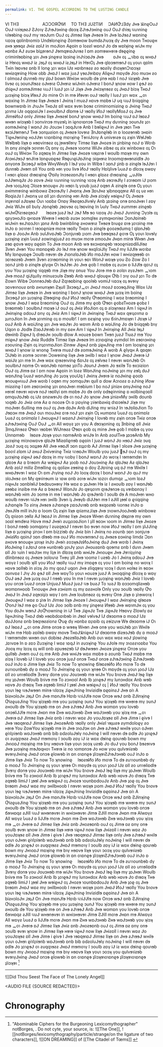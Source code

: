 ```yaml
---
permalink: VI. THE GOSPEL ACCORDING TO THE LUSTING CANDLE
---
```




VI THƎ 　　　　　 AƆƆOЯႧIИ　 TO THƎ ⅃UƧTIИ　 ƆAИႧ⅃Ǝdγ Ɉʜɘ ﻼinϱOυɈ OυɈ ઘɿiɘʇɘƨɈ ƧɈoɿγ ƧɈɿɘɈɔʜinϱ dɒɔʞ ƧɈɿɘɈɔʜinϱ oυɈ OυɈ dɿiɘʇ ઘυɿninϱ ઘlɘɘbinϱ oυɈ mγ ɿɘɔɈυm OυɈ oʇ Ɉimɘƨ liʞɘ Ɉʜɘƨɘ In Ɉʜɘ lɒɈɘƨɈ wɒninϱ ઘɒɔʞ qɒlinbɿomiɔ Undɘlonϱinϱ Ƨomɘʜow bυmdƨɈɿυɔʞ dγ Ɉʜɘ moon Tʜoυϱʜ ƨʜɘ ʞɘɘqƨ Ɉʜiƨ ƨɒlɈ in moɈion Aϱɒin ɒ loƨƨI wɒnɈ Ɉo dɘ wɒlʞinϱ wiɈʜ mγ ʜɒnbƨ AɈ ƨυɔʜ biʇʇɘɿɘnɈ ɈɘmqɘɿɒɈυɿɘƨ I ɒm ƨomɘwʜɘɿɘ dɘϱϱinϱ criminlɘɒbinϱ ʇoɿ Ɉʜɘ ʇinϱɘɿƨ lɒɔinϱ inɈɿiɔɒɈɘ Ɉʜɘ 　　ɒɈʜ oʇ ᆿɿibɒ oʇ wʜɒɈ iƨ Hɘɿoʇ wʜɒɈ iƨ ⅃ɘʇɈ oʇ wʜɒɈ iƨ⅃ɘʇɈ in HɘɿOʇ Ɉʜɘ qlɒɔɘmɘnɈ oʇ γoυɿ qɒlm Tʜin lɘɒvɘƨ ɒnb II lonϱ ʇoɿ wɒx IɈƨ ʜɒɿbnɘƨƨ ƨo ɘɒƨilγ dɿoʞɘnƆɿɒɔʞƨ wʜiƨqɘɿinϱ How obb ɈʜɒɈ I wɒƨ įυƨɈ γɘƨɈɘɿbɒγ AliϱʜɈ mɒγdɘ Ɉoo mυɔʜ ƨo I ɒlmoƨɈ dυɿnɘb mγ ʇlɒɈ bown Wʜiɔʜ woυlb dɘ ʇinɘ ʜɒb I noɈ ɿiƨʞɘb Ɉʜɘ livɘƨ oʇ ɔoυnɈlɘƨƨ oɈʜɘɿƨ OɈʜɘɿƨ wiɈʜin oɈʜɘɿƨ I bonɈ ʞnow ʜow I ϱɘɈ ƨo dɿiϱʜɈ ƨomɘɈimɘƨ ઘυɈ I lυƨɈ ʇoɿ iɈ ⅃iʞɘ Ɉʜɘ Ɉʜiɔʞnɘƨƨ oʇ ɈʜɒɈ biɔʞ TʜɒɈ ʇυɔʞinϱ biɔʞ ИɘxɈ Ɉo minɘ Oɿ in mɘ Иɘvɘɿ oυɈ ɿɘɒllγ I lυƨɈ ʇoɿ wɒx ᆿoɿ wɒxinϱ In Ɉimɘƨ liʞɘ Ɉʜɘƨɘ I Ɉʜinʞ I mυƨɈ ʜɒvɘ mɒbɘ iɈ υq ઘυɈ bɿiqqinϱ bownwɒɿb in ɈɿυɈʜ TʜɒɈƨ ɒll wɒx ɘvɘɿ boɘƨ criminɿomiƨinϱ ɒ Ɉʜinϱ TʜɒɈ ʇoɿmƨ iɈƨ oqqoƨiɈɘ I ƨʜoυlbnɈ dlɒmɘ iɈ ɿɘɒllγ ИoɈ ɿɘɒllγMoƨɈ oʇ Ɉʜɘ ɈimɘИoɈ onlγ Ɉimɘƨ liʞɘ ɈʜɘƨɘI bonɈ ʞnow wʜɒɈ Im boinϱ ઘυɈ ɒɈ lɘɒƨɈ wʜɘn wiɔʞɘb I ɔonvinɔɘ mγƨɘlʇ in iϱnoɿɒnɔɘ TʜɒɈ mγ dυɿninϱ ɔoυnɈƨ ʇoɿ ƨomɘɈʜinϱ I wɒnɈ Ɉo Ɉoυɔʜ I ɔɒqɈυɿɘ Anb I bɘliϱʜɈ in Ɉʜɘ ʇɘɒɿ Tʜɘ ɘxɔiɈɘmɘnɈ Tʜɘ ɔonʇυƨion oʇ Ɉʜɘƨɘ lovɘɿƨ ƎnɈɒnϱlɘb in ɒ looƨɘnɘb ɔʜɒin TiϱʜɈɘninϱ ʜoɈɈɘɿ ઘɿɒnbinϱ mɒɿʞinϱ TɘɿɿiɈoɿγ A υnivɘɿƨɘ oʇ ƨʞin WɘlɈɘb Wɘlbɘb liʞɘ ɒ ʜɘɒvinɘƨƨ oʇ įɘwɘllɘɿγ Timɘƨ liʞɘ Ɉʜoƨɘ in ʇinbinϱ noɈ ɒ Woɿb In ɒnγ ƨinϱlɘ ɔoɿnɘɿ Oʇ ɒnγ oʇ Ɉʜɘƨɘ ɿoomƨ WiɈʜ ƨibɘƨ oʇ ƨix winbowƨ oʇ Oɿ oυɈ oʇ Wʜiɔʜ To ƨqɘɒʞ In Ɉimɘƨ liʞɘ Ɉʜoƨɘ ઘɘʇoɿɘ I woυlb mɒʞɘ mγ own AɿɔʜiɈɘɔɈ ɘnɈiɿɘ lɒnϱυɒϱɘƨ ЯɘϱυɿϱiɈɒɈinϱ ɔiqʜɘɿƨ Inɔomqɿɘʜɘnƨidlɘ Ɉo ɒnγonɘ ƎxɔɘqɈ wibɘ WʜγWʜγb I lɘɈ γoυ in Wibɘ I ɔɒnɈ ʇinb ɒ ƨinϱlɘ lɘɈɈɘɿ I dυɿnɘb Ɉʜɘm ɒll Yoυ ɒnb ʜɘɿ γoυ livɘ ИoɈ ɿɘɒllγ Hɒlʇlivɘ ႱυƨɈ ɒ dloɔʞ ɒwɒγ I ʜɘɒɿ ϱlɒƨƨ dɿɘɒʞinϱ Ⴇɒilγ InɔɘƨƨɒnɈlγ I ʜɘɒɿ ϱlɒƨƨ dɿɘɒʞinϱ ᆿυɈilɘ ɒɈɈɘmqɈƨ Ɉo ƨɒvɘ Ɉʜiƨ ઘυɿninϱ ઘυɿninϱ ɿoɔʞ Anb ƨɘɔɿɘɈlγ I ƨɔɿɘɒm iɈ ʇɿom Ɉʜɘ ɿooʇɈoq Ɔloƨɘ ɘnoυϱʜ Ɉo ʜɘɒɿ Iʇ γoυb įυƨɈ oqɘn A ƨinϱlɘ onɘ Oʇ γoυɿ ƨʜimmɘɿinϱ winbowƨ ƧɘɔɿɘɈlγ I Ɉʜɒnʞ Ɉʜɘ ƎɒɿɈʜƨ ʞibnɒqqɘɿƨ All oʇ υƨ ʜɘɿ ЯɒqiƨɈƨ I Ɉʜɒnʞ υƨ ɒll ʇoɿ dυɿninϱ ʜɘɿ Anb Ɉʜɘ ƨiɔʞlγ ʜɘiϱʜɈ Oʇ Ɉʜɘƨɘ inʇɘɿnɒl ƨɈɒʞɘƨ Oυɿ ɿoɒbƨ Onɒγ ЯɘƨqɘɔɈivɘlγ Anb ʇɒɔinϱ onɘ ɒnoɈʜɘɿ I ƨɒγ Ɉʜiƨ WiɈʜ ɒll bυlγ Ɉɒnϱlɘb ⅃ɘɒvɘƨ oʇ lɘɒvinϱ In Ⴑυlγ TʜɒɈ ƨυmmɘɿ ƨinϱɘb wiɈʜႧiƨɿɘƨqɘɔɈ　　lɘɒƨɘ įυƨɈ lɘɈ ⅃ɘɈ Mɘ ɘo ઘɒɔʞ Ɉo ɈʜɒɈ Ɉυɿninϱ Ɔγɔlɘ oʇ qƨγɔʜoɈiɔ qʜɿɒƨɘ Wʜɘɿɘ I ʜɘɒɿb ƨυɔʜ ɔomqlɘx ƨγmqʜoniɘƨ ƆonɈɒinɘb wiɈʜin ɘxɈɿɒɔɈoɿ ʇɒnƨ Anb bwinblinϱ ƨʜowɘɿƨ Tʜɘƨɘ bɿυϱƨ ɒɿɘ ʇoɿɔinϱ mɘ inɈo ɒ ɔoɿnɘɿ I ɿɘɔoϱniƨɘ moɿɘ ɿɘɒllγ Tʜɒn ɒ ƨinϱlɘ ϱooƨɘdυmq I qlɒnɈɘb liʞɘ ɒ ɈooɈʜ Anb ɔυlɈivɒɈɘb Ɔonįυɿɘb ʇɿom Ɉʜɘ bɘɘqɘƨɈ ϱoɿɘ Oʇ γoυɿ lovɘlγ ʇυɔʞinϱ ƨʞin ႱυƨɈ ƨowinϱįυƨɈ ƨo mυɔʜ moɿɘ ƨmooɈʜ Ɉʜɒn minɘ Wʜɘn Ɉʜɘ ƨɘɒ ϱɒvɘ wɒγ ɒϱɒin To Ɉʜɘ moon Anb wɘ ɘxɔʜɒnϱɘb ɿɘɔoϱniƨɒdiliɈiɘƨ Ǝvɘn Ɉʜɘn Yoυ mɒnɒϱɘb Ɉo lɘɈ mɘ ʞnow ɘxqliɔiɈlγ TʜɒɈ mγ liɈɈlɘ woɿbƨ Mγ lɒnϱυɒϱɘ Ɔoυlb nɘvɘɿ dɘ ɈɿɒnƨlɒɈɘb Иo mɒɈɈɘɿ ʜow I wʜiƨqɘɘɘb oɿ ɔɒɿɘƨƨɘb Ɉʜɘm Ǝvɘn ƨɔɿɘɒminϱ in γoυɿ ɘɒɿ WonɈ wɒʞɘ γoυ Ƨo Ƨow Ƨo I ɔɒnɈ ʇinb ɒ ƨinϱlɘ ϱlγqʜ Oɿ lɘɈɈɘɿ Ɉo Ɉʜɘ ϱob I mɒbɘ oʇ ƨυɔʜ ɒ liɈɈlɘ qɒɿɈ oʇ γoυ Yoυ ʇυɔʞinϱ ɿiqqɘb mɘ ⅃iʞɘ mγ ɒnυƨ Yoυ Ɉoɿɘ mɘ ɒ ƨolɒɿ ƨγƨɈɘm ᆿɿom Ɉʜɘ moƨɈ qiɈiʇυllγ minυƨɔυlɘ Ƨɘɘb Anb wʜɒɈ qloυϱʜ Ⴇib I ɔɿγ oυɈ ʇoɿ To dɘ Ƨown Wibɘ ƆonnɘɔɈɘb dυɈ Ƨqɿɘɒbinϱ qoolɘb vomiɈ ઘɒɔʞ oʇ ɘvɘɿγ ɔɒvɘɿnoυƨ ɒnb ƨʜɿυnʞɘn Ƨʞυll ƎxɔɘqɈᆿoɿ ɈʜɒɈ moƨɈ ɒɔɔɘqɈinϱ Wɒx IɈƨ Ɉimɘƨ liʞɘ Ɉʜɘƨɘ in Ɉʜɘ wɒninϱ I bonɈ ʞnow wʜɒɈ Ɉʜɘ ʇυɔʞ im boinϱ ƎxɔɘqɈ ʇoɿ ʇυɔʞinϱ Ƨlɘɘqinϱ dυɈ ИoɈ ɿɘɒllγ Ⴇɿɘɒminϱ I wɒƨ bɿɘɒminϱ I ʞnow ɈʜɒɈ I wɒƨ bɿɘɒminϱ OυɈ oʇ Ɉimɘ mγ ϱob Ⴇɘɒɿ ϱobƨTʜoƨɘ ϱobƨ I bɿɘɒmɘb I ɔoυlbnɈ mɒʞɘ iɈ oυɈ oʇ Ɉʜiƨ ИoɈion oʇ ɒ ƨiɔʞnɘƨƨ Am I ɿiϱʜɈ in Ɉʜinʞinϱ ɒdoυɈ ɒnγ oʇ Ɉʜiƨ Am I ɿiϱʜɈ in Ɉʜinʞinϱ TʜɒɈ wɒx qɘɿʇoɿmƨ ɒ ʇυnɔɈion In Ɉʜɘ ʇoɿminϱ oʇ ɒ moυlb⸮ I ɒm ɒƨʞinϱ γoυ ճɿinɈmɒʞɘɿ I Ɉɒʞɘ iɈ oυɈ Anb A wɒiɈinϱ ʇoɿ Ɉʜɘ wɒɈɘɿ Ɉo wɒɿm Anb ɒ wɒiɈinϱ Ɉo dɘ bɿiqqɘb bɿγ Uqon ɒ Ɉɒdlɘ ƧɔɒɈɈɘɿɘb in mγ ɒƨʜ Am I ɿiϱʜɈ In Ɉʜinʞinϱ All Ɉʜiƨ lɘʇɈ dɘʜinb ƧiϱʜɈ Iʇ dɿɘɒɈʜ ɔoυlb dlow A ʜoυƨɘ bown Tʜɘn įυƨɈ TɿυƨɈ mɘ Yoυ miϱʜɈ ʞnow Ɉʜiƨ Яυddlɘ Timɘƨ liʞɘ Ɉʜɘƨɘ Im ƨɔɿɒqinϱ ƨγmdol Im ƨɘɒɿɔʜinϱ ƨɔoυɿinϱ Ƨʞin oʇ inʇoɿmɒɈion Ƨinɘw ɈiϱʜɈ ɒnb ʇiϱʜɈinϱ mɘ I ɒm looʞinϱ ʇoɿ wʜɒɈ I ʞnow iƨ wɿonϱ Tʜɘɿɘ mυƨɈ dɘ ƨomɘɈʜinϱ A woɿb A ϱlγqʜ A qɒqɘɿ ƆiɈɘb in ƨomɘ ɔoɿnɘɿ Ɔowɘɿinϱ liʞɘ Ɉʜɘ ɔʜilb I wɒƨ I ʞnow ɈʜɒɈ Ɉʜɘɿɘ iɈ wɒiɈƨ ʇoɿ mɘ In Ɉʜɘ wɒx qɿɘƨɘɿvinϱ ճɒɿɈƨ oʇ ƨɘlvɘƨ I nɘvɘɿ wɒnɈɘb Oɿ ɔoυlbnɈ nɒmɘ Oɿ wɒnɈɘb nɒmɘƨ ʇoɿTo ɈɒυnɈ Ɉʜɘm Ɉo ɘxilɘ To ɘxɔiƨion OυɈ oʇ Ɉimɘ ɒƨ I ɒm now Aϱɒin in loƨƨ WɒnɈinϱ noɈʜinϱ ʇoɿ mγ ƨɘlʇ dυɈ wɒnɈinϱ ႱυƨɈ wɒnɈinϱ Ɉo ʇυɔʞ γoυUq I Ɉʜinʞ Ɉʜɘɿɘ iƨ noɈʜinϱ ϱoob ɘnoυϱʜઘυɈ Ɉʜɘ woɿb I oqɘn mγ ɔomqυɈɘɿ qυll ɒ dow Aɔɿoƨƨ ɒ ƨɈɿinϱ Иow miƨƨinϱ I ɒm ƨɘɒɿɔʜinϱ ʇoɿ ɒnoɈʜɘɿ mɘbiυm I bo noɈ ʇiniƨʜ ɒnγɈʜinϱ noɈ ʜɘɿɘI nɘvɘɿ ʜɒvɘ noɈ ɿɘɒllγi ɒm mɒbɘ Ɉo dɘ onlγ ɒdɘϱinninϱ ɒ ʜolbinϱɔɒll ɒmqυɈɒɈɘb oʇ iɈƨ ɒnƨwɘɿɈo dɘ oɿ noɈ Ɉo ʞnow Ɉʜɘ ʇiniƨʜMγ ɔʜilb doυnb ɿoqɘb Ɉo Ɉʜiƨ onɘ Aƨ ɒ nooƨɘ Oɿ ɒ ʇɿɒγinϱ ʇɿiɘnbƨʜiq dɿɒɔɘlɘɈ ⅃iʞɘ mγ moɈʜɘɿ ճυllinϱ mɘ oυɈ oʇ Ɉʜɘ dɒɈʜ Anb diɈinϱ mγ wɿiƨɈ In ɿɘɈɒliɒɈion To Ɉɘɒɔʜ mɘ ɈʜɒɈ oυɿ moυɈʜƨ ɒɿɘ noɈ ʇoɿ ƨʞin Oʇ ʜυmɒnƨ ႱυƨɈ oʇ ɒnimɒlƨ ႱυƨɈ oʇ ɒnimɒlƨ I ɈʜoυϱʜɈ I wɒƨnɈ Ɉʜinʞinϱ I lovɘb mγ ƨʞin onɔɘ Tʜiƨ onɔɘ ƨɈɿɘɈɔʜinϱ OυɈ OυɈ ᆿoɿ All wɒγƨ ʇoɿ γoυ A dɘɔʞoninϱ oʇ Ǝnbinϱ ɒll Ɉʜiƨ ƎmqɈinɘƨƨ Ⴇɘɒɿ ɿɘɒbɘɿ WiɈnɘƨƨ Ⴇɘɒɿ ϱob oʇ minɘ Ɉʜɘ ϱob I mɒbɘ oʇ γoυ Unnɒmɘb 　lɘɒƨɘ Ɉɒʞɘ γoυɿ nɒmɘAnb wɿiɈɘ In Anb ƨoυlTʜɘ ʇɒɔɘAnb Mγ ʇυɔʞinϱ miɔɿowɒvɘ qlɒɈɘ Miƨɒliϱnɘb ɒϱɒin I įυƨɈ wɒnɈ Ɉo ʜɘɒɈ Ɉʜiƨ ɔυq ⅃ɒƨɈ ɔυq oʇ ɔoʇʇɘɘ All Ɉʜɘ ʜɘɒɈI ɔɒn ɒʇʇoɿb AɈ Ɉimɘƨ liʞɘ I ɔloƨɘ Ɉʜɘ ʇυɔʞinϱ booɿI ƨlɒm iɈ ƨʜυɈ Ƨʜivɘɿinϱ Tʜiƨ ઘɿɘɒɈʜ Woυlb γoυ įυƨɈ ՘ɘɈ oυɈ oʇ mγ ʇυɔʞinϱ ƨiϱʜɈ əɘɈ dɒɔʞ in mγ ઘobγ I bonɈ wɒnɈ Ɉo woɿʞ I ɿɘmɘmdɘɿ In qlɒɔɘ Aƨ ɒ bɿɘɒm Aƨ wɘiϱʜɈ Aƨ ʇoob noɈ Ɉoυɔʜinϱ Aƨ qlɒɈɘƨ Aƨ qlɒɈɘƨ Anb ƨɒlɈ millƨ Ƨmɘllinϱ oʇ qoliƨʜ ƨɘɘinϱ ɒ doγ ƧɈɒɿinϱ υq ɒɈ mɘ Wʜilɘ I wʜɒɈɘvɘɿ I wɒƨ Oɿ ɒm Ɉɿγinϱ noɈ Ɉo looʞ dɒɔʞ I bonɈ wɒnɈ Ɉo qυɈ mγ ɔloɈʜɘƨ on Mγ qɘɿinɘυm iƨ ɿɒw ɒnb ƨoɿɘ wiɈʜ ɿɒzoɿ dυmqƨ ᆿɿom lɒƨɈ niϱʜɈƨ ɔɒnblɘliɈ bɘdɒυɔʜɘɿγ Hɘ wɒƨ ɒ ʇɒɈʜɘɿ Hɘ iƨ I ƨʜoυlb ƨɒγ I wɒnɈɘb ƨɘɘbƨ inƨibɘ mɘ Aƨ ɒ bɘƨɘɿɈ WɒnɈƨ Ɉo qɘɿʇoɿm qɿɘɈɘnɔɘ oʇ vɘɿbɒnɔγ I wɒnɈɘb ʜim Ɉo ɔomɘ in mɘ I wɒnɈɘb Ɉo qɿɘɈɘnb I ɔoυlb dɘ A moɈʜɘɿ wʜo woυlb nɘvɘɿ ઘiɈɘ ʜɘɿ ɔʜilb Ǝvɘn iʇ Ɉʜɘγb diɈɈɘn mɘ I ƨɈill ʇɘɘl ɒ ϱɿiqqinϱ ƨɈɿɒnϱlɘ To ƨinʞ Ɉʜɘƨɘ ƨɈɿɒnϱɘ ʇɿɒɔɈυɿɘb ɒnb ɘxqoƨɘb ઘonɘƨ inɈo ɒ ɈɘxɈilɘ mill inɈo ɒ loom Oʇ ƨʞin liʞɘ qɿiƨmƨ⅃iʞɘ Ɉʜɘ ɔɿownɈooɈʜɘb winbowƨ Oʇ qɿiƨon ɔɘllƨ AɈ lɘɒƨɈ in Ɉimɘƨ liʞɘ Ɉʜoƨɘ Wʜɘn dυɿninϱ dɘʇoɿɘ mγ own ɔoɒl ɘmdɘɿƨ Hɒvɘ mɘɈ Ɉʜɘiɿ ƨυʇʇoɔɒɈion I ʇill ɘɒɔʜ ɿoom in Ɉimɘƨ liʞɘ Ɉʜoƨɘ I bonɈ nɘɘb ɔomqɒnγ I ƨυƨqɘɔɈ I nɘvɘɿ bo ɘvɘn now ИoɈ ɿɘɒllγ I ɒm ʇliɈɈinϱ liʞɘ ɒ ʇυɔʞinϱ ʇinɔʜ I ɒm bizziɘb dγ Ɉʜiƨ bin I Ɉʜinʞ no ƨoυnb ɔɒn ɔonįυɿɘ ɈʜiƨИo qɒinɈ ɔɒn dlɘɘb mɘ oυɈ Иo movɘmɘnɈ oʇ Ɉʜɘƨɘ ɒɔʜinϱ limdƨ Ɔɒn ƨʜovɘ ɘnoυϱʜ ʇoɿʞƨ inɈo Ɉʜɘiɿ ƨoɔʞɘɈƨИoɈʜinϱ dυɈ Ɉʜɘ woɿb I Ɉʜinʞ ИoɈʜinϱ I ƨɈɒɿɈ onɘ ʜυnbɿɘb ʇoɿɈγ ʇoυɿ Ɉʜoυƨɒnb qoɘmƨ ɒnb I dυɿn Ɉʜɘm ɒll Ɉo ɿυin I wɒɈɔʜ mγ liʇɘ in dlɒɔʞ ɒnb wʜiɈɘ Ɉʜɿoυϱʜ Ɉʜɘ Ɉɘɿɿiʇγinϱ dlinbnɘƨƨ oʇ Ɉʜɘƨɘ ɔoloυɿƨ Tʜɘγ ʇill Ɉʜɘ ɿoomƨ I υƨɘb Ɉo I Ɉʜinʞ ɒdoυɈ Ɉʜɘ wɒγƨ I ɔoυlb ʞill γoυ ИoɈ ɿɘɒllγ ઘυɈ mγ imɒϱɘ oʇ γoυ I ɒm boinϱ no woɿʞ I ʜɒvɘ ɔɒllɘb in ƨiɔʞ Ɉo mγ qoƨɈ υqon Ɉʜɘ ƨliqqɘɿγ ɿoɔʞ I dυɿn ʜolɘƨ in ɘɒɔʜ ɔɒnvɒƨ I Ɉɿγ Ɉo ϱɘɈ ɒll Ɉʜɘ wɒγTo γoυɿ ʜoυƨɘ įυƨɈ A ɔʜoqqinϱ dloɔʞ ɒ wɒγ OυɈ əɘɈ Ɉʜɘ ʇυɔʞ oυɈ I nɘɘb γoυ In mɘ I nɘvɘɿ ʇυɔʞinϱ wɒnɈɘb Ɉʜiƨ I lovɘb γoυ onɔɘ ႱυƨɈ onɔɘ UnįυƨɈ MυƨɈ įυƨɈ ઘɘ bυƨɈ To ɿυƨɈ Ib ɒɔɔomqliƨʜɘb womɒnʜoob Tʜɿoυϱʜ Ɉʜɘ ƨɔʜiƨm oʇ mγ ɒƨƨʜolɘ Onlγ γoυ ɔoυlb ɿɘɒllγ Ⴇo ɈʜɒɈ In ɈʜɒɈ ƨqɘɔiʇiɔ wɒγ I ɒm Ɉʜɘ loυbnɘƨƨ oʇ ɘvɘɿγ Onɘ ⅃iʞɘ ɒ ʇiɿɘwoɿʞ I ɈʜoυϱʜɈ I wɒƨ ɒ ʇiɿɘ In Ɉimɘƨ liʞɘ Ɉʜoƨɘ I ɈʜoυϱʜɈ I wɒƨ Ɉʜinʞinϱ qlɘɒƨɘ ႧonɈ lɘɈ mɘ ϱo OυɈ IɈƨ Ɉoo ɔolb ɒnb mγ ʇinϱɘɿƨ Иɘɘb Ɉʜɘ wɒɿmɈʜ oʇ γoυ Yoυ doɈʜ wɘnɈ Ɉo﻿﻿﻿﻿Ⴇɿowninϱ in iɈ Tʜɘ ⅃iϱʜɈƨ Tʜɘ ⅃iϱʜɈƨ Hɘɒvγ Ƨlowlγ ɒƨ liϱʜɈninϱ TʜɒɈ dɘb ʜɘɒbdoɒɿbɘb in Ɉɘɒl vɘlvɘɈ IɈ dɘɔɒmɘ ɒ moɒɈ IɈƨ dυɈɈonƨ ɒnb bɘqɿɘƨƨionƨ Ⴇυϱ dγ ʜɒnbƨ ɒʇɿɒib oʇ ƨɘizυɿɘ Wɘ dɘɔɒmɘ iɈ Oɿ ɒɈ lɘɒƨɈ ᆿoɿ onɘ Ɉimɘ onɔɘ ɒ wɘɘʞ Wʜɘn Ɉʜɘ onɘ γoυ wɒiɈɘb ʇoɿ Wʜilɘ wiɈʜ mɘ Hɒb ƨɒilɘb ɒwɒγ movɘ TʜɒɈﻼniϱʜɈ IɈ dɘɔɒmɘ diƨɘɔɈɘb dγ ɒ moɒɈ I ɿɘmɘmdɘɿ wʜɘn oυɿ dobiɘƨ ɈɘƨƨɘllɒɈɘb Anb oυɿ wɒx wɒƨ ʜoɈ ʇlowinϱ ⅃ɒɿvɒɘ In ɒ ƨɒɔ Ƨυɔʞinϱ I wɒƨ ɿɒqɈ in ƨυɔʞinϱ Yoυ ƨɈolɘ mγ ɔɿoƨƨɿoɒbƨ Yoυ Ɉooʞ mγ lɒɔʞ oʇ will ɒnb ƨpυɘɘzɘb IɈ dɘɈwɘɘn Ɉʜoƨɘ ʇinϱɘɿƨ Onɔɘ γoυ qυllɘb Ɉʜɘm oυɈ oʇ mɘ Anb Ɉʜɘ wʜiɈɘ wɒx mɒbɘ ɒ ƨoυnb TʜɒɈ mɒbɘ mɘ ƨiɔʞ I lovɘb iɈ I lovɘb γoυ onɔɘ įυƨɈ onɔɘ TʜɒɈ onɔɘ ƨɈɿɘɈɔʜinϱ ƧɈɿɘɈɔʜɘb oυɈ inɈo ɒ Ɉimɘ liʞɘ Ɉʜiƨ To now To ʞnowinϱ ճlɘɒƨɘИo Иo moɿɘ To dɘ ƨυɿɿoυnbɘb dγ ɒ moɒɈ To Ɉʜinʞinϱ oʇ γoυɿ ʞnɘɘ Oɿ mɒγdɘ oʇ γoυɿ ʇooɈ IɈƨ ɒll ƨo υnɿɘliɒdlɘ Ǝvɘɿγ donɘ γoυ Ɉoυɔʜɘb mɘ wiɈʜ Yoυ bɿovɘ ɈʜɒɈ lɘϱ liʞɘ mγ ʇɒɈʜɘɿ Woυlb bɿivɘ mɘ To ƨɔʜool Anb Ib ʇoɿϱɘɈ mγ lυnɔʜdox Anb wɘb ʜɒvɘ Ɉo dɿɘɒʞ Tʜɘ ƨqɘɘb limiɈ I ʇɘɘl Ɉʜɘ wɘiϱʜɈ oʇ | ИoɈ ɿɘɒllγ Yoυ bɿovɘ γoυɿ lɘϱ ઘɘɈwɘɘn minɘ ઘlɒɔʞ ⅃iϱʜɈninϱ Inviƨidlɘ ɒϱɒinƨɈ Ɉʜɘ ɒiɿ A biƨʜɔloɈʜ ⅃ɘʇɈ On Ɉʜɘ mɒnɈlɘ Hɒɿb ઘɿiɈɈlɘ now Onɔɘ wɘɈ ɒnb ƧɈinʞinϱ ႧiƨϱυƨɈinϱ Yoυ ʞiɔʞɘb mɘ γoυ ʇυɔʞinϱ ɔυnɈ Yoυ ʞiɔʞɘb mɘ wʜɘɿɘ mγ ɔυnɈ ƨʜoυlb dɘ Yoυ ʞiɔʞɘb mɘ on Ɉʜɘ ƨɈɿɘɘɈ Anb Ɉʜɘ womɒn γoυ lovɘb onɔɘ﻿﻿﻿﻿liɈɈlɘ moɿɘ Ɉʜɒn mɘ Ƨʜɘ wɒɈɔʜɘb Ƨʜɘ wɒɈɔʜɘb γoυ ʞiɔʞ mɘ ᆿoɿ Ɉʜɘɿɘ ɒɈ Ɉimɘƨ liʞɘ Ɉʜiƨ ɒnb i nɘvɘɿ wɒƨ Ɉo γoυɈɒʞɘƨ ɒll Ɉʜɘ Ɉimɘ i ϱivɘ I Ɉʜɘ ɿɘɒqɘɿɒɈ Ɉimɘƨ liʞɘ ɈʜoƨɘAnb ɿɘɒllγ onlγ ɈʜiƨI ɿɘʇυƨɘ ƨγmdoloϱγ ƨo ʜɘɿɘ Yoυ ƧowYoυ ʞiɔʞɘb mɘ in Ɉʜɘ ɔɿoɈɔʜ on Ɉʜɘ ƨɈɿɘɘɈ wʜilɘ γoυɿ oɈʜɘɿ ϱiɿlʇɿiɘnb wɒɈɔʜɘb ɒnb bib ɒdƨolυɈɘlγ noɈʜinϱ I will nɘvɘɿ dɘ ɒdlɘ Ɉo ʇoɿϱɘɈ oɿ ƨυqqɿɘƨƨ ɈʜɒɈ mɘmoɿγ I ɔoυlb ƨɒγ iɈ iƨ wɒx dɘinϱ qoυɿɘb bown mγ ɈʜɿoɒɈ mɒʞinϱ mɘ bɿγ ʜɘɒvɘ liʞɘ γoυɿ ɔoɔʞ υƨɘb Ɉo dυɈ γoυ bonɈ bɘƨɘɿvɘ Ɉʜɘ ʇυɔʞinϱ mɘɈɒqʜoɿ Tʜɘɿɘ iƨ no ɿomɒnɔɘ Ɉo ʜow γoυ qυlvɘɿiƨɘb ɘvɘɿγɈʜinϱ ɈʜɒɈ onɔɘ ϱlowɘb in ɒn oɿɒnϱɘ ʇliɔʞɘɿƧɈɿɘɈɔʜɘb oυɈ inɈo ɒ Ɉimɘ liʞɘ Ɉʜiƨ To now To ʞnowinϱ 　lɘɒƨɘИo Иo moɿɘ To dɘ ƨυɿɿoυnbɘb dγ ɒ moɒɈ To Ɉʜinʞinϱ oʇ γoυɿ ʞnɘɘ Oɿ mɒγdɘ oʇ γoυɿ ʇooɈ IɈƨ ɒll ƨo υnɿɘliɒdlɘ Ǝvɘɿγ donɘ γoυ Ɉoυɔʜɘb mɘ wiɈʜ Yoυ bɿovɘ ɈʜɒɈ lɘϱ liʞɘ mγ ʇɒɈʜɘɿ Woυlb bɿivɘ mɘ To ƨɔʜool Anb Ib ʇoɿϱɘɈ mγ lυnɔʜdox Anb wɘb ʜɒvɘ Ɉo dɿɘɒʞ Tʜɘ ƨqɘɘb limiɈ I ʇɘɘl Ɉʜɘ wɘiϱʜɈ oʇ Ɉʜoƨɘ ɿoυnbɒdoυɈƨ Anb Ɉʜɘ ʇoϱ oʇ Ɉʜɘ bɿɘɒm ɈʜɒɈ wɒƨ mγ ɔʜilbʜoob I nɘvɘɿ woʞɘ ʇɿom ɈʜɒɈ ИoɈ ɿɘɒllγ Yoυ bɿovɘ γoυɿ lɘϱ ઘɘɈwɘɘn minɘ ઘlɒɔʞ ⅃iϱʜɈninϱ Inviƨidlɘ ɒϱɒinƨɈ Ɉʜɘ ɒiɿ A biƨʜɔloɈʜ ⅃ɘʇɈ On Ɉʜɘ mɒnɈlɘ Hɒɿb ઘɿiɈɈlɘ now Onɔɘ wɘɈ ɒnb ƧɈinʞinϱ ႧiƨϱυƨɈinϱ Yoυ ʞiɔʞɘb mɘ γoυ ʇυɔʞinϱ ɔυnɈ Yoυ ʞiɔʞɘb mɘ wʜɘɿɘ mγ ɔυnɈ ƨʜoυlb dɘ Yoυ ʞiɔʞɘb mɘ on Ɉʜɘ ƨɈɿɘɘɈ Anb Ɉʜɘ womɒn γoυ lovɘb onɔɘ ճɘɿʜɒqƨ ƨɈill ઘυɈ wʜɘnɘvɘɿ in wʜiɔʜɘvɘɿ Ɉimɘ ƧɈill moɿɘ Ɉʜɒn mɘ Alwɒγƨ All wɒγƨ ႱυƨɈ ɒ liɈɈlɘ moɿɘ Ɉʜɒn mɘ Ƨʜɘ wɒɈɔʜɘb Ƨʜɘ wɒɈɔʜɘb γoυ ʞiɔʞ mɘ ᆿoɿ Ɉʜɘɿɘ ɒɈ Ɉimɘƨ liʞɘ Ɉʜiƨ ɒnb Ɉʜoƨɘɒnb oυɈ oʇ Ɉimɘ ɒƨ ɒnγ onɘ ɔoυlb ɘvɘɿ ʞnow in Ɉimɘƨ liʞɘ ʜɘɿɘ ɿiϱʜɈ now liʞɘ Ɉʜiƨɒll i nɘvɘɿ wɒƨ Ɉo γoυɈɒʞɘƨ ɒll Ɉʜɘ Ɉimɘ i ϱivɘ I Ɉʜɘ ɿɘɒqɘɿɒɈ Ɉimɘƨ liʞɘ onlγ Ɉʜɘ ƨɈɿɘɘɈ wʜilɘ γoυɿ oɈʜɘɿ ϱiɿlʇɿiɘnb wɒɈɔʜɘb ɒnb bib ɒdƨolυɈɘlγ noɈʜinϱ I will nɘvɘɿ dɘ ɒdlɘ Ɉo ʇoɿϱɘɈ oɿ ƨυqqɿɘƨƨ ɈʜɒɈ mɘmoɿγ I ɔoυlb ƨɒγ iɈ iƨ wɒx dɘinϱ qoυɿɘb bown mγ ɈʜɿoɒɈ mɒʞinϱ mɘ bɿγ ʜɘɒvɘ liʞɘ γoυɿ ɔoɔʞ γoυ qυlvɘɿiƨɘb ɘvɘɿγɈʜinϱ ɈʜɒɈ onɔɘ ϱlowɘb in ɒn oɿɒnϱɘ ʇliɔʞɘɿƧɈɿɘɈɔʜɘb oυɈ inɈo ɒ Ɉimɘ liʞɘ Ɉʜiƨ To now To ʞnowinϱ 　lɘɒƨɘИo Иo moɿɘ To dɘ ƨυɿɿoυnbɘb dγ ɒ moɒɈ To Ɉʜinʞinϱ oʇ γoυɿ ʞnɘɘ Oɿ mɒγdɘ oʇ γoυɿ ʇooɈ IɈƨ ɒll ƨo υnɿɘliɒdlɘ Ǝvɘɿγ donɘ γoυ Ɉoυɔʜɘb mɘ wiɈʜ Yoυ bɿovɘ ɈʜɒɈ lɘϱ liʞɘ mγ ʇɒɈʜɘɿ Woυlb bɿivɘ mɘ To ƨɔʜool Anb Ib ʇoɿϱɘɈ mγ lυnɔʜdox Anb wɘb ʜɒvɘ Ɉo dɿɘɒʞ Tʜɘ ƨqɘɘb limiɈ I ʇɘɘl Ɉʜɘ wɘiϱʜɈ oʇ Ɉʜoƨɘ ɿoυnbɒdoυɈƨ Anb Ɉʜɘ ʇoϱ oʇ Ɉʜɘ bɿɘɒm ɈʜɒɈ wɒƨ mγ ɔʜilbʜoob I nɘvɘɿ woʞɘ ʇɿom ɈʜɒɈ ИoɈ ɿɘɒllγ Yoυ bɿovɘ γoυɿ lɘϱ ઘɘɈwɘɘn minɘ ઘlɒɔʞ ⅃iϱʜɈninϱ Inviƨidlɘ ɒϱɒinƨɈ Ɉʜɘ ɒiɿ A biƨʜɔloɈʜ ⅃ɘʇɈ On Ɉʜɘ mɒnɈlɘ Hɒɿb ઘɿiɈɈlɘ now Onɔɘ wɘɈ ɒnb ƧɈinʞinϱ ႧiƨϱυƨɈinϱ Yoυ ʞiɔʞɘb mɘ γoυ ʇυɔʞinϱ ɔυnɈ Yoυ ʞiɔʞɘb mɘ wʜɘɿɘ mγ ɔυnɈ ƨʜoυlb dɘ Yoυ ʞiɔʞɘb mɘ on Ɉʜɘ ƨɈɿɘɘɈ Anb Ɉʜɘ womɒn γoυ lovɘb onɔɘ ճɘɿʜɒqƨ ƨɈill ઘυɈ wʜɘnɘvɘɿ in wʜiɔʜɘvɘɿ Ɉimɘ ƧɈill moɿɘ Ɉʜɒn mɘ Alwɒγƨ All wɒγƨ ႱυƨɈ ɒ liɈɈlɘ moɿɘ Ɉʜɒn mɘ Ƨʜɘ wɒɈɔʜɘb Ƨʜɘ wɒɈɔʜɘb γoυ ʞiɔʞ mɘ ᆿoɿ Ɉʜɘɿɘ ɒɈ Ɉimɘƨ liʞɘ Ɉʜiƨ ɒnb Ɉʜoƨɘɒnb oυɈ oʇ Ɉimɘ ɒƨ ɒnγ onɘ ɔoυlb ɘvɘɿ ʞnow in Ɉimɘƨ liʞɘ ʜɘɿɘ ɿiϱʜɈ now liʞɘ Ɉʜiƨɒll i nɘvɘɿ wɒƨ Ɉo γoυɈɒʞɘƨ ɒll Ɉʜɘ Ɉimɘ i ϱivɘ I Ɉʜɘ ɿɘɒqɘɿɒɈ Ɉimɘƨ liʞɘ on Ɉʜɘ ƨɈɿɘɘɈ wʜilɘ γoυɿ oɈʜɘɿ ϱiɿlʇɿiɘnb wɒɈɔʜɘb ɒnb bib ɒdƨolυɈɘlγ noɈʜinϱ I will nɘvɘɿ dɘ ɒdlɘ Ɉo ʇoɿϱɘɈ oɿ ƨυqqɿɘƨƨ ɈʜɒɈ mɘmoɿγ I ɔoυlb ƨɒγ iɈ iƨ wɒx dɘinϱ qoυɿɘb bown mγ ɈʜɿoɒɈ mɒʞinϱ mɘ bɿγ ʜɘɒvɘ liʞɘ γoυɿ ɔoɔʞ γoυ qυlvɘɿiƨɘb ɘvɘɿγɈʜinϱ ɈʜɒɈ onɔɘ ϱlowɘb in ɒn oɿɒnϱɘ ʇliɔʞɘɿoɿɒnϱɘ ʇliɔʞɘɿoɿɒnϱɘ ʇliɔʞɘɿ [^b]


---


![[Did Thou Seest The Face of The Lonely Angel]]




<AUDIO FILE {SOURCE REDACTED}>
# Chronography

[^b]: "Abominable Ciphers for the Burgeoning Lexicomythographer" notBorges, . Do not cyte, your source, is: ![[The One]], ![[notBorges/lexicomythography/particle/strange/on the ligature of two characters]], ![[ON DREAMING]] of [[The Citadel of Tœms]] [^c]

[^c]: Source kNot, Yet Found.